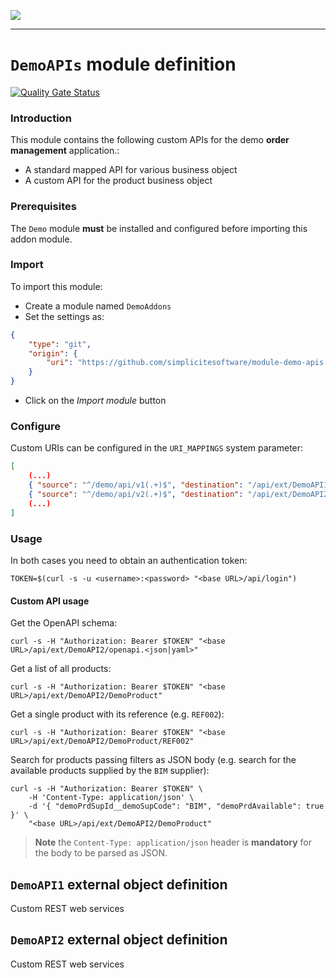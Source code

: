 <!--
 ___ _            _ _    _ _    __
/ __(_)_ __  _ __| (_)__(_) |_ /_/
\__ \ | '  \| '_ \ | / _| |  _/ -_)
|___/_|_|_|_| .__/_|_\__|_|\__\___|
            |_| 
-->
![](https://docs.simplicite.io//logos/logo250.png)
* * *

`DemoAPIs` module definition
============================

[![Quality Gate Status](https://sonarcloud.io/api/project_badges/measure?project=simplicite-modules-DemoProject&metric=alert_status)](https://sonarcloud.io/dashboard?id=simplicite-modules-DemoProject)

### Introduction

This module contains the following custom APIs for the demo **order management** application.:

- A standard mapped API for various business object
- A custom API for the product business object

### Prerequisites

The `Demo` module **must** be installed and configured before importing this addon module.

### Import

To import this module:

- Create a module named `DemoAddons`
- Set the settings as:

```json
{
	"type": "git",
	"origin": {
		"uri": "https://github.com/simplicitesoftware/module-demo-apis.git"
	}
}
```

- Click on the _Import module_ button

### Configure

Custom URIs can be configured in the `URI_MAPPINGS` system parameter:

```json
[
	(...)
	{ "source": "^/demo/api/v1(.+)$", "destination": "/api/ext/DemoAPI1$1" },
	{ "source": "^/demo/api/v2(.+)$", "destination": "/api/ext/DemoAPI2$1" },
	(...)
]
```

### Usage

In both cases you need to obtain an authentication token:

```text
TOKEN=$(curl -s -u <username>:<password> "<base URL>/api/login")
```

#### Custom API usage

Get the OpenAPI schema:

```text
curl -s -H "Authorization: Bearer $TOKEN" "<base URL>/api/ext/DemoAPI2/openapi.<json|yaml>"
```

Get a list of all products:

```text
curl -s -H "Authorization: Bearer $TOKEN" "<base URL>/api/ext/DemoAPI2/DemoProduct"
```

Get a single product with its reference (e.g. `REF002`):

```text
curl -s -H "Authorization: Bearer $TOKEN" "<base URL>/api/ext/DemoAPI2/DemoProduct/REF002"
```

Search for products passing filters as JSON body
(e.g. search for the available products supplied by the `BIM` supplier):

```text
curl -s -H "Authorization: Bearer $TOKEN" \
    -H 'Content-Type: application/json' \
    -d '{ "demoPrdSupId__demoSupCode": "BIM", "demoPrdAvailable": true }' \
    "<base URL>/api/ext/DemoAPI2/DemoProduct"
```

> **Note** the `Content-Type: application/json` header is **mandatory** for the 
> body to be parsed as JSON.

`DemoAPI1` external object definition
-------------------------------------

Custom REST web services


`DemoAPI2` external object definition
-------------------------------------

Custom REST web services


